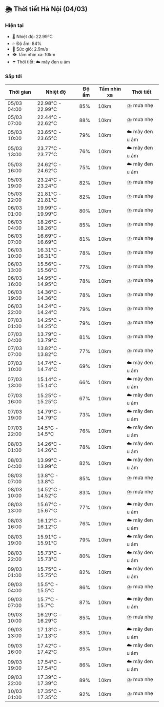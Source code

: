 ## 🌦️ Thời tiết Hà Nội (04/03)

### Hiện tại

- 🌡️ Nhiệt độ: 22.99℃
- 💦 Độ ẩm: 84%
- 💨 Sức gió: 2.9m/s
- 👁️ Tầm nhìn xa: 10km
- ☂️ Thời tiết: ☁️ mây đen u ám

### Sắp tới

| Thời gian | Nhiệt độ | Độ ẩm | Tầm nhìn xa | Thời tiết |
| --- | --- | --- | --- | --- |
| 05/03 04:00 | 22.98℃ - 22.99℃ | 85% | 10km | ⛈️ mưa nhẹ |
| 05/03 07:00 | 22.44℃ - 22.62℃ | 88% | 10km | ⛈️ mưa nhẹ |
| 05/03 10:00 | 23.65℃ - 23.65℃ | 79% | 10km | ☁️ mây đen u ám |
| 05/03 13:00 | 23.77℃ - 23.77℃ | 76% | 10km | ☁️ mây đen u ám |
| 05/03 16:00 | 24.62℃ - 24.62℃ | 75% | 10km | ☁️ mây đen u ám |
| 05/03 19:00 | 23.24℃ - 23.24℃ | 82% | 10km | ⛈️ mưa nhẹ |
| 05/03 22:00 | 21.81℃ - 21.81℃ | 82% | 10km | ⛈️ mưa nhẹ |
| 06/03 01:00 | 19.99℃ - 19.99℃ | 80% | 10km | ⛈️ mưa nhẹ |
| 06/03 04:00 | 18.26℃ - 18.26℃ | 85% | 10km | ⛈️ mưa nhẹ |
| 06/03 07:00 | 16.69℃ - 16.69℃ | 81% | 10km | ⛈️ mưa nhẹ |
| 06/03 10:00 | 16.31℃ - 16.31℃ | 78% | 10km | ⛈️ mưa nhẹ |
| 06/03 13:00 | 15.56℃ - 15.56℃ | 77% | 10km | ⛈️ mưa nhẹ |
| 06/03 16:00 | 14.95℃ - 14.95℃ | 78% | 10km | ⛈️ mưa nhẹ |
| 06/03 19:00 | 14.36℃ - 14.36℃ | 78% | 10km | ⛈️ mưa nhẹ |
| 06/03 22:00 | 14.24℃ - 14.24℃ | 79% | 10km | ⛈️ mưa nhẹ |
| 07/03 01:00 | 14.25℃ - 14.25℃ | 79% | 10km | ⛈️ mưa nhẹ |
| 07/03 04:00 | 13.79℃ - 13.79℃ | 81% | 10km | ⛈️ mưa nhẹ |
| 07/03 07:00 | 13.82℃ - 13.82℃ | 77% | 10km | ⛈️ mưa nhẹ |
| 07/03 10:00 | 14.74℃ - 14.74℃ | 69% | 10km | ☁️ mây đen u ám |
| 07/03 13:00 | 15.14℃ - 15.14℃ | 66% | 10km | ☁️ mây đen u ám |
| 07/03 16:00 | 15.25℃ - 15.25℃ | 67% | 10km | ☁️ mây đen u ám |
| 07/03 19:00 | 14.79℃ - 14.79℃ | 73% | 10km | ☁️ mây đen u ám |
| 07/03 22:00 | 14.5℃ - 14.5℃ | 76% | 10km | ☁️ mây đen u ám |
| 08/03 01:00 | 14.26℃ - 14.26℃ | 78% | 10km | ☁️ mây đen u ám |
| 08/03 04:00 | 13.99℃ - 13.99℃ | 82% | 10km | ☁️ mây đen u ám |
| 08/03 07:00 | 13.8℃ - 13.8℃ | 85% | 10km | ⛈️ mưa nhẹ |
| 08/03 10:00 | 14.52℃ - 14.52℃ | 83% | 10km | ⛈️ mưa nhẹ |
| 08/03 13:00 | 15.67℃ - 15.67℃ | 77% | 10km | ☁️ mây đen u ám |
| 08/03 16:00 | 16.12℃ - 16.12℃ | 76% | 10km | ☁️ mây đen u ám |
| 08/03 19:00 | 15.91℃ - 15.91℃ | 79% | 10km | ☁️ mây đen u ám |
| 08/03 22:00 | 15.73℃ - 15.73℃ | 80% | 10km | ☁️ mây đen u ám |
| 09/03 01:00 | 15.75℃ - 15.75℃ | 82% | 10km | ☁️ mây đen u ám |
| 09/03 04:00 | 15.5℃ - 15.5℃ | 86% | 10km | ⛈️ mưa nhẹ |
| 09/03 07:00 | 15.7℃ - 15.7℃ | 87% | 10km | ☁️ mây đen u ám |
| 09/03 10:00 | 16.29℃ - 16.29℃ | 85% | 10km | ⛈️ mưa nhẹ |
| 09/03 13:00 | 17.13℃ - 17.13℃ | 83% | 10km | ☁️ mây đen u ám |
| 09/03 16:00 | 17.42℃ - 17.42℃ | 85% | 10km | ☁️ mây đen u ám |
| 09/03 19:00 | 17.54℃ - 17.54℃ | 86% | 10km | ☁️ mây đen u ám |
| 09/03 22:00 | 17.39℃ - 17.39℃ | 89% | 10km | ⛈️ mưa nhẹ |
| 10/03 01:00 | 17.35℃ - 17.35℃ | 92% | 10km | ⛈️ mưa nhẹ |
